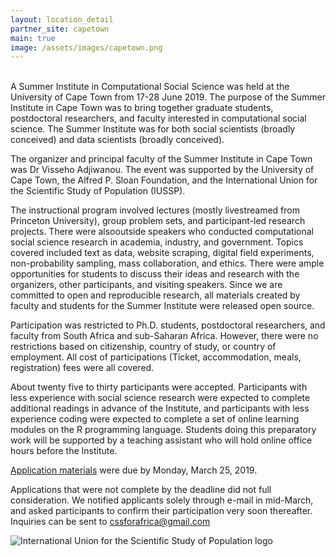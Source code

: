 ```yaml
---
layout: location_detail
partner_site: capetown
main: true
image: /assets/images/capetown.png
---
```

<br>
A Summer Institute in Computational Social Science was held at the University of Cape Town from 17-28 June 2019. The purpose of the Summer Institute in Cape Town was to bring together graduate students, postdoctoral researchers, and faculty interested in computational social science. The Summer Institute was for both social scientists (broadly conceived) and data scientists (broadly conceived).

The organizer and principal faculty of the Summer Institute in Cape Town was Dr Visseho Adjiwanou. The event was supported by the University of Cape Town, the Alfred P. Sloan Foundation, and the International Union for the Scientific Study of Population (IUSSP).
 
The instructional program involved lectures (mostly livestreamed from Princeton University), group problem sets, and participant-led research projects. There were alsooutside speakers who conducted computational social science research in academia, industry, and government. Topics covered included text as data, website scraping, digital field experiments, non-probability sampling, mass collaboration, and ethics. There were ample opportunities for students to discuss their ideas and research with the organizers, other participants, and visiting speakers. Since we are committed to open and reproducible research, all materials created by faculty and students for the Summer Institute were released open source.

Participation was restricted to Ph.D. students, postdoctoral researchers, and faculty from South Africa and sub-Saharan Africa. However, there were no restrictions based on citizenship, country of study, or country of employment. All cost of participations (Ticket, accommodation, meals, registration) fees were all covered. 

About twenty five to thirty participants were accepted. Participants with less experience with social science research were expected to complete additional readings in advance of the Institute, and participants with less experience coding were expected to complete a set of online learning modules on the R programming language. Students doing this preparatory work will be supported by a teaching assistant who will hold online office hours before the Institute.

[Application materials](https://compsocialscience.github.io/summer-institute/2019/capetown/apply) were due by Monday, March 25, 2019.

Applications that were not complete by the deadline did not full consideration. We notified applicants solely through e-mail in mid-March, and asked participants to confirm their participation very soon thereafter. Inquiries can be sent to [cssforafrica@gmail.com](maito:cssforafrica@gmail.com)


<img class="img-responsive" alt="International Union for the Scientific Study of Population logo" src="{{ site.baseurl }}{% link 2018/capetown/images/iussp_logo.png %}">
